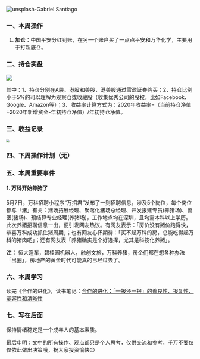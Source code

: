 ![unsplash-Gabriel Santiago](https://tva1.sinaimg.cn/large/007S8ZIlly1gengv76hbtj31900u04qq.jpg)

### 一、本周操作

1.  **加仓**：中国平安分红到账，在另一个账户买了一点点平安和万华化学，主要用于打新底仓。

### 二、持仓实盘

![](https://imgkr.cn-bj.ufileos.com/c4a8e46a-2b18-4023-b542-5382990c9337.png)

其中：1、持仓分别在A股、港股和美股，港美股通过雪盈证券购买；2、持仓比例小于5%的可以理解为观察仓或收藏股（收集优秀公司的股权，比如Facebook、Google、Amazon等）；3、收益率计算方式为：2020年收益率=（当前持仓净值+2020年新增资金-年初持仓净值）/年初持仓净值。

### 三、收益记录

<img src="https://imgkr.cn-bj.ufileos.com/1eff1fe0-9696-4d1e-b707-070bcd275a98.png" style="zoom:50%;" />


### 四、下周操作计划（无）
### 五、本周重要事件
#### 1. 万科开始养猪了

5月7日，万科招聘小程序“万招君”发布了一则招聘信息，涉及5个岗位，每个岗位都与「猪」有关：猪场拓展经理、聚落化猪场总经理、开发报建专员(养猪场)、兽医(猪场)、预结算专业经理(养猪场)，工作地点均在深圳，且均需本科以上学历。此次养猪招聘信息一出，便引发网友热议。有网友表示：「房价没有猪价跑得快，恭喜万科成功抓住猪周期」；也有网友心怀期待：「买不起万科的房，总能吃得起万科的猪肉吧」；还有网友表「养猪确实是个好选择，尤其是科技化养猪」。

**注：** 恒大造车，碧桂园机器人，融创文旅，万科养猪，房企们都在想各种办法「出圈」，房地产的黄金时代可能真的已经过去了。

### 六、本周学习

读完《合作的进化》，读书笔记：[合作的进化：「一报还一报」的善良性、报复性、宽容性和清晰性](https://mp.weixin.qq.com/s?__biz=MzA4NzYwOTYwNQ==&mid=2650993161&idx=1&sn=a5aeb717ea90fad3161b27236b621787&chksm=8bc08a63bcb703751ebe4e901f3faddd5096a1cebcaee093c7cbd3d7354736ec4e917e5c5196&token=223630065&lang=zh_CN#rd)

### 七、写在后面

保持情绪稳定是一个成年人的基本素质。

最后申明：文中的所有操作、观点都只是个人思考，仅供交流和参考，千万不要仅仅依此做出决策哦，祝大家投资愉快😊